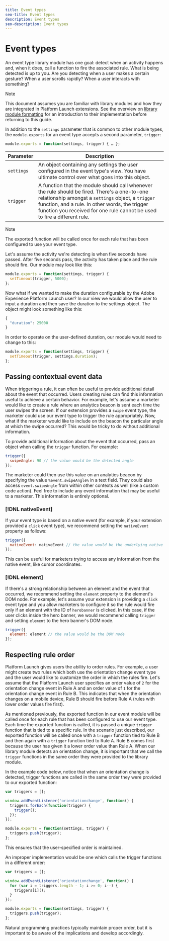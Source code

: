 ```yaml
---
title: Event types
seo-title: Event types
description: Event types
seo-description: Event types
---
```


# Event types

An event type library module has one goal: detect when an activity happens and, when it does, call a function to fire the associated rule. What is being detected is up to you. Are you detecting when a user makes a certain gesture? When a user scrolls rapidly? When a user interacts with something?

>[!NOTE]
>
>This document assumes you are familiar with library modules and how they are integrated in Platform Launch extensions. See the overview on [library module formatting](./format.md) for an introduction to their implementation before returning to this guide.

In addition to the `settings` parameter that is common to other module types, the `module.exports` for an event type accepts a second parameter, `trigger`:

```js
module.exports = function(settings, trigger) { … };
```

| Parameter | Description |
| --- | --- |
`settings` | An object containing any settings the user configured in the event type's view. You have ultimate control over what goes into this object. |
| `trigger` | A function that the module should call whenever the rule should be fired. There's a one-to-one relationship amongst a `settings` object, a `trigger` function, and a rule. In other words, the trigger function you received for one rule cannot be used to fire a different rule. |

>[!NOTE]
>
>The exported function will be called once for each rule that has been configured to use your event type.

Let's assume the activity we're detecting is when five seconds have passed. After five seconds pass, the activity has taken place and the rule should fire. Our module may look like this:

```js
module.exports = function(settings, trigger) {
  setTimeout(trigger, 5000);
};
```

Now what if we wanted to make the duration configurable by the Adobe Experience Platform Launch user? In our view we would allow the user to input a duration and then save the duration to the settings object. The object might look something like this:

```js
{
  "duration": 25000
}
```

In order to operate on the user-defined duration, our module would need to change to this:

```js
module.exports = function(settings, trigger) {
  setTimeout(trigger, settings.duration);
};
```

## Passing contextual event data

When triggering a rule, it can often be useful to provide additional detail about the event that occurred. Users creating rules can find this information useful to achieve a certain behavior. For example, let's assume a marketer would like to create a rule where an analytics beacon is sent each time the user swipes the screen. If our extension provides a `swipe` event type, the marketer could use our event type to trigger the rule appropriately. Now, what if the marketer would like to include on the beacon the particular angle at which the swipe occurred? This would be tricky to do without additional information.

To provide additional information about the event that occurred, pass an object when calling the `trigger` function. For example:

```js
trigger({
  swipeAngle: 90 // the value would be the detected angle
});
```

The marketer could then use this value on an analytics beacon by specifying the value `%event.swipeAngle%` in a text field. They could also access `event.swipeAngle` from within other contexts as well (like a custom code action). Feel free to include any event information that may be useful to a marketer. This information is entirely optional.

### [!DNL nativeEvent]

If your event type is based on a native event (for example, if your extension provided a `click` event type), we recommend setting the `nativeEvent` property as follows:

```js
trigger({
  nativeEvent: nativeEvent // the value would be the underlying native event
});
```

This can be useful for marketers trying to access any information from the native event, like cursor coordinates.

### [!DNL element]

If there's a strong relationship between an element and the event that occurred, we recommend setting the `element` property to the element's DOM node. For example, let's assume your extension is providing a `click` event type and you allow marketers to configure it so the rule would fire only if an element with the ID of `herobanner` is clicked. In this case, if the user clicks inside the hero banner, we would recommend calling `trigger` and setting `element` to the hero banner's DOM node.

```js
trigger({
  element: element // the value would be the DOM node
});
```

## Respecting rule order

Platform Launch gives users the ability to order rules. For example, a user might create two rules which both use the orientation change event type and the user would like to customize the order in which the rules fire. Let's assume that the Platform Launch user specifies an order value of `2` for the orientation change event in Rule A and an order value of `1` for the orientation change event in Rule B. This indicates that when the orientation changes on a mobile device, Rule B should fire before Rule A (rules with lower order values fire first).

As mentioned previously, the exported function in our event module will be called once for each rule that has been configured to use our event type. Each time the exported function is called, it is passed a unique `trigger` function that is tied to a specific rule. In the scenario just described, our exported function will be called once with a `trigger` function tied to Rule B and then again with a `trigger` function tied to Rule A. Rule B comes first because the user has given it a lower order value than Rule A. When our library module detects an orientation change, it is important that we call the `trigger` functions in the same order they were provided to the library module.

In the example code below, notice that when an orientation change is detected, trigger functions are called in the same order they were provided to our exported function:

```js
var triggers = [];

window.addEventListener('orientationchange', function() {
  triggers.forEach(function(trigger) {
    trigger();
  });
});

module.exports = function(settings, trigger) {
  triggers.push(trigger);
};
```

This ensures that the user-specified order is maintained.

An improper implementation would be one which calls the trigger functions in a different order:

```js
var triggers = [];

window.addEventListener('orientationchange', function() {
  for (var i = triggers.length - 1; i >= 0; i--) {
    triggers[i]();
  }
});

module.exports = function(settings, trigger) {
  triggers.push(trigger);
};
```

Natural programming practices typically maintain proper order, but it is important to be aware of the implications and develop accordingly.


